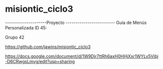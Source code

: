 # misiontic_ciclo3
---------------------Proyecto -------------------------
        Guía de Menús Personalizada ID 45:


Grupo 42


https://github.com/jawins/misiontic_ciclo3


https://docs.google.com/document/d/1W9Djr7ttRh6axH0HHjXxr1WYLv5Vibj-D6CRwgsLmvg/edit?usp=sharing
